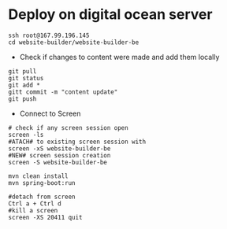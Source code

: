 # Deploy on digital ocean server
```
ssh root@167.99.196.145
cd website-builder/website-builder-be
```
* Check if changes to content were made and add them locally
```
git pull
git status
git add *
gitt commit -m "content update"
git push
```
* Connect to Screen
```
# check if any screen session open
screen -ls
#ATACH# to existing screen session with
screen -xS website-builder-be
#NEW# screen session creation
screen -S website-builder-be

mvn clean install
mvn spring-boot:run

#detach from screen
Ctrl a + Ctrl d
#kill a screen
screen -XS 20411 quit
```

